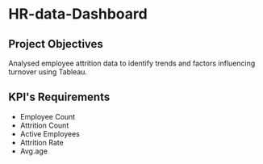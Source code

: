 # HR-data-Dashboard
## Project Objectives
Analysed employee attrition data to identify trends and factors influencing turnover using 
Tableau.
## KPI's Requirements
- Employee Count
- Attrition Count
- Active Employees
- Attrition Rate
- Avg.age
